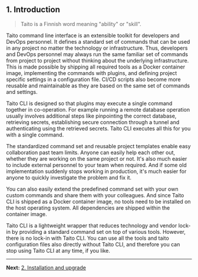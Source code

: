 ## 1. Introduction

> Taito is a Finnish word meaning "ability" or "skill".

Taito command line interface is an extensible toolkit for developers and DevOps personnel. It defines a standard set of commands that can be used in any project no matter the technology or infrastructure. Thus, developers and DevOps personnel may always run the same familiar set of commands from project to project without thinking about the underlying infrastructure. This is made possible by shipping all required tools as a Docker container image, implementing the commands with plugins, and defining project specific settings in a configuration file. CI/CD scripts also become more reusable and maintainable as they are based on the same set of commands and settings.

Taito CLI is designed so that plugins may execute a single command together in co-operation. For example running a remote database operation usually involves additional steps like pinpointing the correct database, retrieving secrets, establishing secure connection through a tunnel and authenticating using the retrieved secrets. Taito CLI executes all this for you with a single command.

The standardized command set and reusable project templates enable easy collaboration past team limits. Anyone can easily help each other out, whether they are working on the same project or not. It's also much easier to include external personnel to your team when required. And if some old implementation suddenly stops working in production, it's much easier for anyone to quickly investigate the problem and fix it.

You can also easily extend the predefined command set with your own custom commands and share them with your colleagues. And since Taito CLI is shipped as a Docker container image, no tools need to be installed on the host operating system. All dependencies are shipped within the container image.

Taito CLI is a lightweight wrapper that reduces technology and vendor lock-in by providing a standard command set on top of various tools. However, there is no lock-in with Taito CLI. You can use all the tools and taito configuration files also directly without Taito CLI, and therefore you can stop using Taito CLI at any time, if you like.

---

**Next:** [2. Installation and upgrade](02-installation.md)
